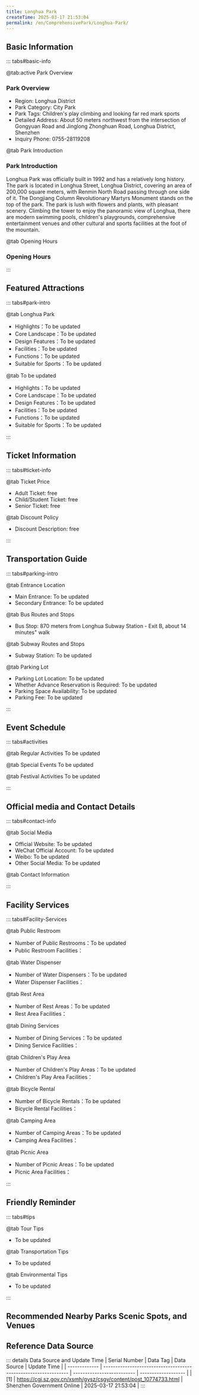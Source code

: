 ```yaml
---
title: Longhua Park
createTime: 2025-03-17 21:53:04
permalink: /en/ComprehensivePark/Longhua-Park/
---
```



<script setup>
import ImageSwiper from '/.vuepress/theme/components/ImageSwiper.vue'
// 轮播图数据
const swiperItems = [
    {
                link: 'https://cgj.sz.gov.cn/img/4/4005/4005731/10774733.jpg',
                title: 'Longhua Park',
                description: '',
                author: 'Shenzhen Government Online',
                date: '2025/03/17'
                },
  {
                link: 'https://cgj.sz.gov.cn/img/4/4005/4005731/10774733.jpg',
                title: 'Longhua Park',
                description: '',
                author: 'Shenzhen Government Online',
                date: '2025/03/17'
                }
]
// 配置项
const swiperConfig = {
  height: 500,
  showInfo: true
}
</script>
<!-- 轮播图组件 -->
<ImageSwiper :items="swiperItems" :config="swiperConfig" />



## Basic Information

::: tabs#basic-info

@tab:active Park Overview
### Park Overview
- Region: Longhua District
- Park Category: City Park
- Park Tags: Children's play climbing and looking far red mark sports
- Detailed Address: About 50 meters northwest from the intersection of Gongyuan Road and Jinglong Zhonghuan Road, Longhua District, Shenzhen
- Inquiry Phone: 0755-28119208

@tab Park Introduction
### Park Introduction
 Longhua Park was officially built in 1992 and has a relatively long history. The park is located in Longhua Street, Longhua District, covering an area of 200,000 square meters, with Renmin North Road passing through one side of it. The Dongjiang Column Revolutionary Martyrs Monument stands on the top of the park. The park is lush with flowers and plants, with pleasant scenery. Climbing the tower to enjoy the panoramic view of Longhua, there are modern swimming pools, children's playgrounds, comprehensive entertainment venues and other cultural and sports facilities at the foot of the mountain.

@tab Opening Hours
### Opening Hours


:::

## Featured Attractions

::: tabs#park-intro

@tab Longhua Park
<ImageCard
image="https://cgj.sz.gov.cn/images/index20230710_1.png"
    title="Longhua Park"
    description="After the renovation, Longhua Park is divided into several theme scenic areas and service and leisure areas, including the Dragon Corridor, the 100-meter Window for Migrant Workers, the Children's Play Area, the Croquet Court, and the Equipment Fitness Area. The overall function and garden features are highlighted, including culture, leisure, and entertainment."
    date=""
    author="Shenzhen Government Online"
/>


- Highlights：To be updated
- Core Landscape：To be updated
- Design Features：To be updated
- Facilities：To be updated
- Functions：To be updated
- Suitable for Sports：To be updated

@tab To be updated
<ImageCard
image="https://cgj.sz.gov.cn/images/index20230710_1.png"
    title="Longhua Park"
    description="After the renovation, Longhua Park is divided into several theme scenic areas and service and leisure areas, including the Dragon Corridor, the 100-meter Window for Migrant Workers, the Children's Play Area, the Croquet Court, and the Equipment Fitness Area. The overall function and garden features are highlighted, including culture, leisure, and entertainment."
    date=""
    author="Shenzhen Government Online"
/>


- Highlights：To be updated
- Core Landscape：To be updated
- Design Features：To be updated
- Facilities：To be updated
- Functions：To be updated
- Suitable for Sports：To be updated

:::

## Ticket Information

::: tabs#ticket-info

@tab Ticket Price
- Adult Ticket: free
- Child/Student Ticket: free
- Senior Ticket: free

@tab Discount Policy
- Discount Description: free

:::

## Transportation Guide

::: tabs#parking-intro

@tab Entrance Location
- Main Entrance: To be updated
- Secondary Entrance: To be updated

@tab Bus Routes and Stops
- Bus Stop: 870 meters from Longhua Subway Station - Exit B, about 14 minutes" walk

@tab Subway Routes and Stops
- Subway Station: To be updated

@tab Parking Lot
- Parking Lot Location: To be updated
- Whether Advance Reservation is Required: To be updated
- Parking Space Availability: To be updated
- Parking Fee: To be updated

:::

## Event Schedule

::: tabs#activities

@tab Regular Activities
To be updated

@tab Special Events
To be updated

@tab Festival Activities
To be updated

:::

## Official media and Contact Details

::: tabs#contact-info

@tab Social Media
- Official Website: To be updated
- WeChat Official Account: To be updated
- Weibo: To be updated
- Other Social Media: To be updated

@tab Contact Information

:::

## Facility Services

::: tabs#Facility-Services

@tab Public Restroom
- Number of Public Restrooms：To be updated
- Public Restroom Facilities：

@tab Water Dispenser
- Number of Water Dispensers：To be updated
- Water Dispenser Facilities：

@tab Rest Area
- Number of Rest Areas：To be updated
- Rest Area Facilities：

@tab Dining Services
- Number of Dining Services：To be updated
- Dining Service Facilities：

@tab Children's Play Area
- Number of Children's Play Areas：To be updated
- Children's Play Area Facilities：

@tab Bicycle Rental
- Number of Bicycle Rentals：To be updated
- Bicycle Rental Facilities：

@tab Camping Area
- Number of Camping Areas：To be updated
- Camping Area Facilities：

@tab Picnic Area
- Number of Picnic Areas：To be updated
- Picnic Area Facilities：

:::

## Friendly Reminder

::: tabs#tips

@tab Tour Tips
- To be updated

@tab Transportation Tips
- To be updated

@tab Environmental Tips
- To be updated

:::

## Recommended Nearby Parks Scenic Spots, and Venues

<CardGrid>
  <ImageCard
        image="https://cgj.sz.gov.cn/img/4/4005/4005732/10774734.jpg"
        title="Longhua Green Corridor Park"
        description="The Green Corridor (Phase II) Park is located between Hongshan Metro Station and Shenzhen North Station. It starts from Minwang Road in the north, along Minfan "
        href="/en/ComprehensivePark/Longhua-Green-Corridor-Park/"
        author="Shenzhen Government Online"
        date="2025/01/02"
      />
      <ImageCard
        image="https://cgj.sz.gov.cn/img/4/4005/4005732/10774734.jpg"
        title="Longhua Green Corridor Park"
        description="The Green Corridor (Phase II) Park is located between Hongshan Metro Station and Shenzhen North Station. It starts from Minwang Road in the north, along Minfan "
        href="/en/ComprehensivePark/Longhua-Green-Corridor-Park/"
        author="Shenzhen Government Online"
        date="2025/01/02"
      />
    </CardGrid>


## Reference Data Source

::: details Data Source and Update Time
| Serial Number | Data Tag                                                        | Data Source                | Update Time         |
| ------------- | --------------------------------------------------------------- | -------------------------- | ------------------- |
| [1]           | https://cgj.sz.gov.cn/xsmh/gysz/csgy/content/post_10774733.html | Shenzhen Government Online | 2025-03-17 21:53:04 |
:::

